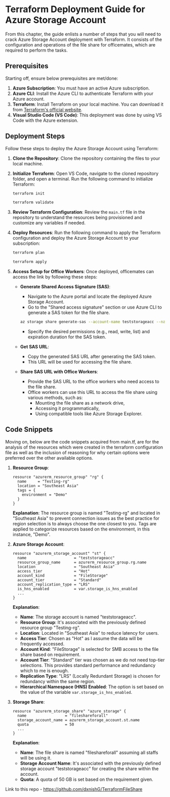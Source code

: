 # Terraform Deployment Guide for Azure Storage Account

From this chapter, the guide enlists a number of steps that you will need to crack Azure Storage Account deployment with Terraform. It consists of the configuration and operations of the file share for officemates, which are required to perform the tasks.

## Prerequisites

Starting off, ensure below prerequisites are met/done:

1. **Azure Subscription**: You must have an active Azure subscription.
2. **Azure CLI**: Install the Azure CLI to authenticate Terraform with your Azure account.
3. **Terraform**: Install Terraform on your local machine. You can download it from [Terraform's official website](https://www.terraform.io/downloads.html).
4. **Visual Studio Code (VS Code)**: This deployment was done by using VS Code with the Azure extension.

## Deployment Steps

Follow these steps to deploy the Azure Storage Account using Terraform:

1. **Clone the Repository**: Clone the repository containing the files to your local machine.

2. **Initialize Terraform**: Open VS Code, navigate to the cloned repository folder, and open a terminal. Run the following command to initialize Terraform:

    ```bash
    terraform init
    ```
    ```bash
    terraform validate
    ```

3. **Review Terraform Configuration**: Review the `main.tf` file in the repository to understand the resources being provisioned and customize any variables if needed.

4. **Deploy Resources**: Run the following command to apply the Terraform configuration and deploy the Azure Storage Account to your subscription:

    ```bash
    terraform plan
    ```
    ```bash
    terraform apply
    ```

5. **Access Setup for Office Workers**: Once deployed, officemates can access the link by following these steps:

    - **Generate Shared Access Signature (SAS)**:
      - Navigate to the Azure portal and locate the deployed Azure Storage Account.
      - Go to the "Shared access signature" section or use Azure CLI to generate a SAS token for the file share.
      ```bash
      az storage share generate-sas --account-name teststorageacc --name fileshareforall --expiry <expiry_time> --permissions <permissions>
      ```
      - Specify the desired permissions (e.g., read, write, list) and expiration duration for the SAS token.

    - **Get SAS URL**:
      - Copy the generated SAS URL after generating the SAS token.
      - This URL will be used for accessing the file share.

    - **Share SAS URL with Office Workers**:
      - Provide the SAS URL to the office workers who need access to the file share.
      - Office workers can use this URL to access the file share using various methods, such as:
        - Mounting the file share as a network drive,
        - Accessing it programmatically,
        - Using compatible tools like Azure Storage Explorer.

## Code Snippets

Moving on, below are the code snippets acquired from main.tf, are for the analysis of the resources which were created in the terraform configuration file as well as the inclusion of reasoning for why certain options were preferred over the other available options.

1. **Resource Group**:

    ```hcl
    resource "azurerm_resource_group" "rg" {
      name     = "Testing-rg"
      location = "Southeast Asia"
      tags = {
        environment = "Demo"
      }
    }
    ```

    **Explanation**: The resource group is named "Testing-rg" and located in "Southeast Asia" to prevent connection issues as the best practice for region selection is to always choose the one closest to you. Tags are applied to categorize resources based on the environment, in this instance, "Demo".

2. **Azure Storage Account**:

    ```hcl
    resource "azurerm_storage_account" "st" {
      name                     = "teststorageacc"
      resource_group_name      = azurerm_resource_group.rg.name
      location                 = "Southeast Asia"
      access_tier              = "Hot"
      account_kind             = "FileStorage"
      account_tier             = "Standard"
      account_replication_type = "LRS"
      is_hns_enabled           = var.storage_is_hns_enabled
      ...
    }
    ```

    **Explanation**: 
    - **Name**: The storage account is named "teststorageacc".
    - **Resource Group**: It's associated with the previously defined resource group "Testing-rg".
    - **Location**: Located in "Southeast Asia" to reduce latency for users.
    - **Access Tier**: Chosen as "Hot" as I assume the data will be frequently accessed.
    - **Account Kind**: "FileStorage" is selected for SMB access to the file share based on requirement.
    - **Account Tier**: "Standard" tier was chosen as we do not need top-tier selections. This provides standard performance and redundancy which to me is enough.
    - **Replication Type**: "LRS" (Locally Redundant Storage) is chosen for redundancy within the same region.
    - **Hierarchical Namespace (HNS) Enabled**: The option is set based on the value of the variable `var.storage_is_hns_enabled`.

3. **Storage Share**:

    ```hcl
    resource "azurerm_storage_share" "azure_storage" {
      name                 = "fileshareforall"
      storage_account_name = azurerm_storage_account.st.name
      quota                = 50
      ...
    }
    ```

    **Explanation**: 
    - **Name**: The file share is named "fileshareforall" assuming all staffs will be using it.
    - **Storage Account Name**: It's associated with the previously defined storage account "teststorageacc" for creating the share within the account.
    - **Quota**: A quota of 50 GB is set based on the requirement given.

Link to this repo - https://github.com/dxnishG/TerraformFileShare

